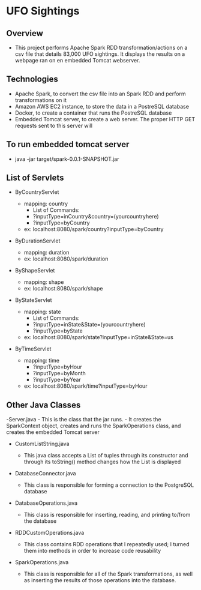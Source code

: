 # UFO Sightings

## Overview
- This project performs Apache Spark RDD transformation/actions on a csv file that details 83,000 UFO sightings. It displays the results on a webpage ran on en embedded Tomcat webserver.

## Technologies
- Apache Spark, to convert the csv file into an Spark RDD and perform transformations on it
- Amazon AWS EC2 instance, to store the data in a PostreSQL database
- Docker, to create a container that runs the PostreSQL database
- Embedded Tomcat server, to create a web server. The proper HTTP GET requests sent to this server will 


## To run embedded tomcat server
- java -jar target/spark-0.0.1-SNAPSHOT.jar

## List of Servlets

- ByCountryServlet
    - mapping: country
        - List of Commands: 
        - ?inputType=inCountry&country=(yourcountryhere)    
        - ?inputType=byCountry
    - ex: localhost:8080/spark/country?inputType=byCountry

- ByDurationServlet
    - mapping: duration
    - ex: localhost:8080/spark/duration

- ByShapeServlet
    - mapping: shape
    - ex: localhost:8080/spark/shape

- ByStateServlet
    - mapping: state
        - List of Commands:
        - ?inputType=inState&State=(yourcountryhere)    
        - ?inputType=byState
    - ex: localhost:8080/spark/state?inputType=inState&State=us

- ByTimeServlet
    - mapping: time
        - ?inputType=byHour
        - ?inputType=byMonth
        - ?inputType=byYear
    - ex: localhost:8080/spark/time?inputType=byHour

## Other Java Classes

-Server.java
    - This is the class that the jar runs. 
    - It creates the SparkContext object, creates and runs the SparkOperations class, and creates the embedded Tomcat server
    
- CustomListString.java
    - This java class accepts a List of tuples through its constructor and through its toString() method changes how the List is displayed

- DatabaseConnector.java
    - This class is responsible for forming a connection to the PostgreSQL database

- DatabaseOperations.java
    - This class is responsible for inserting, reading, and printing to/from the database

- RDDCustomOperations.java
    - This class contains RDD operations that I repeatedly used; I turned them into methods in order to increase code reusability

- SparkOperations.java 
    - This class is responsible for all of the Spark transformations, as well as inserting the results of those operations into the database.




